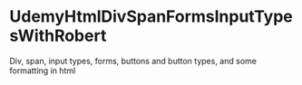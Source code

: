 # UdemyHtmlDivSpanFormsInputTypesWithRobert
Div, span, input types, forms, buttons and button types, and some formatting in html
